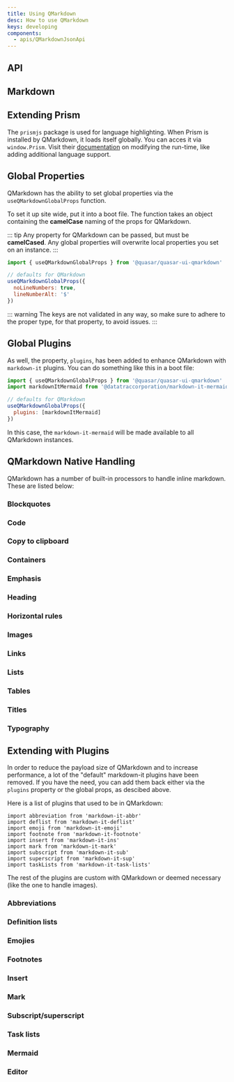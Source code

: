 ```yaml
---
title: Using QMarkdown
desc: How to use QMarkdown
keys: developing
components:
  - apis/QMarkdownJsonApi
---
```

## API
<q-markdown-json-api />

## Markdown

## Extending Prism

The `prismjs` package is used for language highlighting. When Prism is installed by QMarkdown, it loads itself globally. You can acces it via `window.Prism`. Visit their [documentation](https://prismjs.com/) on modifying the run-time, like adding additional language support.

## Global Properties

QMarkdown has the ability to set global properties via the `useQMarkdownGlobalProps` function.

To set it up site wide, put it into a boot file. The function takes an object containing the **camelCase** naming of the props for QMarkdown.

::: tip
Any property for QMarkdown can be passed, but must be **camelCased**. Any global properties will overwrite local properties you set on an instance.
:::

```js
import { useQMarkdownGlobalProps } from '@quasar/quasar-ui-qmarkdown'

// defaults for QMarkdown
useQMarkdownGlobalProps({
  noLineNumbers: true,
  lineNumberAlt: '$'
})
```

::: warning
The keys are not validated in any way, so make sure to adhere to the proper type, for that property, to avoid issues.
:::

## Global Plugins

As well, the property, `plugins`, has been added to enhance QMarkdown with `markdown-it` plugins. You can do something like this in a boot file:

```js
import { useQMarkdownGlobalProps } from '@quasar/quasar-ui-qmarkdown'
import markdownItMermaid from '@datatraccorporation/markdown-it-mermaid'

// defaults for QMarkdown
useQMarkdownGlobalProps({
  plugins: [markdownItMermaid]
})
```

In this case, the `markdown-it-mermaid` will be made available to all QMarkdown instances.

## QMarkdown Native Handling

QMarkdown has a number of built-in processors to handle inline markdown. These are listed below:

### Blockquotes
<example-viewer
  title=""
  file="Blockquotes"
  codepen-title="QMarkdown"
/>

### Code
<example-viewer
  title=""
  file="Code"
  codepen-title="QMarkdown"
/>

### Copy to clipboard
<example-viewer
  title=""
  file="CopyToClipboard"
  codepen-title="QMarkdown"
/>

### Containers
<example-viewer
  title=""
  file="Containers"
  codepen-title="QMarkdown"
/>

### Emphasis
<example-viewer
  title=""
  file="Emphasis"
  codepen-title="QMarkdown"
/>

### Heading
<example-viewer
  title=""
  file="Heading"
  codepen-title="QMarkdown"
/>

### Horizontal rules
<example-viewer
  title=""
  file="HorizontalRules"
  codepen-title="QMarkdown"
/>

### Images
<example-viewer
  title=""
  file="Images"
  codepen-title="QMarkdown"
/>

### Links
<example-viewer
  title=""
  file="Links"
  codepen-title="QMarkdown"
/>

### Lists
<example-viewer
  title=""
  file="Lists"
  codepen-title="QMarkdown"
/>

### Tables
<example-viewer
  title=""
  file="Tables"
  codepen-title="QMarkdown"
/>

### Titles
<example-viewer
  title=""
  file="Titles"
  codepen-title="QMarkdown"
/>

### Typography
<example-viewer
  title=""
  file="Typography"
  codepen-title="QMarkdown"
/>

## Extending with Plugins

In order to reduce the payload size of QMarkdown and to increase performance, a lot of the "default" markdown-it plugins have been removed. If you have the need, you can add them back either via the `plugins` property or the global props, as descibed above.

Here is a list of plugins that used to be in QMarkdown:

```
import abbreviation from 'markdown-it-abbr'
import deflist from 'markdown-it-deflist'
import emoji from 'markdown-it-emoji'
import footnote from 'markdown-it-footnote'
import insert from 'markdown-it-ins'
import mark from 'markdown-it-mark'
import subscript from 'markdown-it-sub'
import superscript from 'markdown-it-sup'
import taskLists from 'markdown-it-task-lists'
```

The rest of the plugins are custom with QMarkdown or deemed necessary (like the one to handle images).

### Abbreviations
<example-viewer
  title=""
  file="Abbreviations"
  codepen-title="QMarkdown"
/>

### Definition lists
<example-viewer
  title=""
  file="DefinitionLists"
  codepen-title="QMarkdown"
/>

### Emojies
<example-viewer
  title=""
  file="Emojies"
  codepen-title="QMarkdown"
/>

### Footnotes
<example-viewer
  title=""
  file="Footnotes"
  codepen-title="QMarkdown"
/>

### Insert
<example-viewer
  title=""
  file="Insert"
  codepen-title="QMarkdown"
/>

### Mark
<example-viewer
  title=""
  file="Mark"
  codepen-title="QMarkdown"
/>

### Subscript/superscript
<example-viewer
  title=""
  file="SubscriptSuperscript"
  codepen-title="QMarkdown"
/>

### Task lists
<example-viewer
  title=""
  file="TaskLists"
  codepen-title="QMarkdown"
/>

### Mermaid
<example-viewer
  title=""
  file="Mermaid"
  codepen-title="QMarkdown"
/>

### Editor
<example-viewer
  title=""
  file="Editor"
  codepen-title="QMarkdown"
/>
